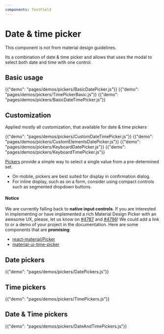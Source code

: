 ```yaml
---
components: TextField
---
```


# Date & time picker

This component is not from material design guidelines.

Its a combination of date & time picker and allows that uses the modal to select both date and time with one control.

## Basic usage

{{"demo": "pages/demos/pickers/BasicDatePicker.js"}}
{{"demo": "pages/demos/pickers/TimePickerBasic.js"}}
{{"demo": "pages/demos/pickers/BasicDateTimePicker.js"}}

## Customization

Applied mostly all customization, that available for date & time pickers

{{"demo": "pages/demos/pickers/CustomDateTimePicker.js"}}
{{"demo": "pages/demos/pickers/CustomElementsDatePicker.js"}}
{{"demo": "pages/demos/pickers/KeyboardDatePicker.js"}}
{{"demo": "pages/demos/pickers/KeyboardTimePicker.js"}}


[Pickers](https://material.io/guidelines/components/pickers.html) provide a simple way to select a single value from a pre-determined set.

- On mobile, pickers are best suited for display in confirmation dialog.
- For inline display, such as on a form, consider using compact controls such as segmented dropdown buttons.

#### Notice

We are currently falling back to **native input controls**.
If you are interested in implementing or have implemented a rich Material Design Picker with an awesome UX, please, let us know on [#4787](http://git.dev.sh.ctripcorp.com/sixthquake/react-material/issues/4787) and [#4796](http://git.dev.sh.ctripcorp.com/sixthquake/react-material/issues/4796)! We could add a link to or a demo of your project in the documentation.
Here are some components that are **promising**:
- [react-material/Picker](https://github.com/dmtrKovalenko/react-material/Picker)
- [material-ui-time-picker](https://github.com/TeamWertarbyte/material-ui-time-picker)

## Date pickers

{{"demo": "pages/demos/pickers/DatePickers.js"}}

## Time pickers

{{"demo": "pages/demos/pickers/TimePickers.js"}}

## Date & Time pickers

{{"demo": "pages/demos/pickers/DateAndTimePickers.js"}}
